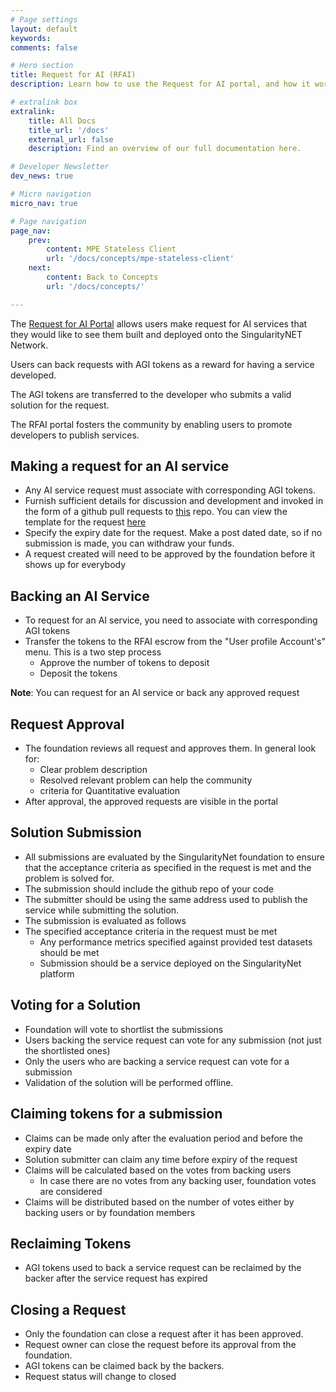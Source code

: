```yaml
---
# Page settings
layout: default
keywords:
comments: false

# Hero section
title: Request for AI (RFAI)
description: Learn how to use the Request for AI portal, and how it works.

# extralink box
extralink:
    title: All Docs
    title_url: '/docs'
    external_url: false
    description: Find an overview of our full documentation here.

# Developer Newsletter
dev_news: true

# Micro navigation
micro_nav: true

# Page navigation
page_nav:
    prev:
        content: MPE Stateless Client
        url: '/docs/concepts/mpe-stateless-client'
    next:
        content: Back to Concepts
        url: '/docs/concepts/'

---
```


The [Request for AI Portal](https://rfai.singularitynet.io/) allows users make request for AI services that they would like to see them built and deployed onto the SingularityNET Network. 

Users can back requests with AGI tokens as a reward for having a service developed. 

The AGI tokens are transferred to the developer who submits a valid solution for the request. 

The RFAI portal fosters the community by enabling users to promote developers to publish services.


## Making a request for an AI service

* Any AI service request must associate with corresponding AGI tokens.
* Furnish sufficient details for discussion and development and invoked in the form of a github pull requests to [this](https://github.com/singnet/rfai-proposal) repo. You can view the template for the request [here](https://github.com/singnet/rfai-proposal/blob/master/rfai-proposal-template.md)
* Specify the expiry date for the request. Make a post dated date, so if no submission is made, you can withdraw your funds.
* A request created will need to be approved by the foundation before it shows up for everybody

## Backing an AI Service
* To request for an AI service, you need to associate with corresponding AGI tokens
* Transfer the tokens to the RFAI escrow from the "User profile Account's" menu. 
This is a two step process
    * Approve the number of tokens to deposit
    * Deposit the tokens

**Note**: You can request for an AI service or back any approved request


## Request Approval

* The foundation reviews all request and approves them. In general look for:
    * Clear problem description
    * Resolved relevant problem can help the community
    * criteria for Quantitative evaluation  
* After approval, the approved requests are visible in the portal


## Solution Submission

* All submissions are evaluated by the SingularityNet foundation to ensure that the acceptance criteria as specified in the request is met and the problem is solved for.
* The submission should include the github repo of your code
* The submitter should be using the same address used to publish the service while submitting the solution.
* The submission is evaluated as follows
* The specified acceptance criteria in the request must be met
    * Any performance metrics specified against provided test datasets should be met
    * Submission should be a service deployed on the SingularityNet platform


## Voting for a Solution

  * Foundation will vote to shortlist the submissions
  * Users backing the service request can vote for any submission (not just the shortlisted ones)
  * Only the users who are backing a service request can vote for a submission
  * Validation of the solution will be performed offline.

## Claiming tokens for a submission

  * Claims can be made only after the evaluation period and before the expiry date
  * Solution submitter can claim any time before expiry of the request
  * Claims will be calculated based on the votes from backing users
      * In case there are no votes from any backing user, foundation votes are considered
  * Claims will be distributed based on the number of votes either by backing users or by foundation members

## Reclaiming Tokens
  * AGI tokens used to back a service request can be reclaimed by the backer after the service request has expired

## Closing a Request

  * Only the foundation can close a request after it has been approved.
  * Request owner can close the request before its approval from the foundation.
  * AGI tokens can be claimed back by the backers.
  * Request status will change to closed
